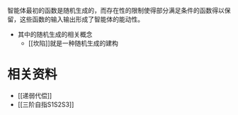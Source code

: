 智能体最初的函数是随机生成的，而存在性的限制使得部分满足条件的函数得以保留，这些函数的输入输出形成了智能体的能动性。
- 其中的随机生成的相关概念
	- [[坎陷]]就是一种随机生成的建构







# 相关资料

- [[递弱代偿]]
- [[三阶自指S1S2S3]]